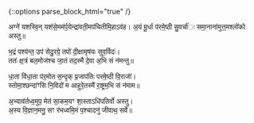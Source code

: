 {::options parse_block_html="true" /}
<div class="count-mantras">
अग्ने॑ यशस्वि॒न् यश॑से॒मम॑र्प॒येन्द्रा॑वती॒मप॑चितीमि॒हाऽव॑ह।  
अ॒यं मू॒र्धा प॑रमे॒ष्ठी सु॒वर्चा॑॑ः समा॒नाना॑मुत्त॒मश्लो॑को अस्तु॥

भ॒द्रं पश्य॑न्त॒ उप॑ सेदु॒रग्रे॒ तपो॑ दी॒क्षामृष॑यः सुव॒र्विदः॑।  
ततः॑ क्ष॒त्रं बल॒मोज॑श्च जा॒तं तद॒स्मै दे॒वा अ॒भि सं न॑मन्तु॥

धा॒ता वि॑धा॒ता प॑र॒मोत स॒न्दृक् प्र॒जाप॑तिः परमे॒ष्ठी वि॒राजा॑॑।  
स्तोमा॒श्छन्दा॑ꣳसि नि॒विदो॑ म आहुरे॒तस्मै॑ रा॒ष्ट्रम॒भि सं न॑माम॥

अ॒भ्याव॑र्तध्व॒मुप॒ मेत॑ सा॒कम॒यꣳ शा॒स्ताऽधि॑पतिर्वो अस्तु।  
अ॒स्य वि॒ज्ञान॒मनु॒ सꣳ र॑भध्वमि॒मं प॒श्चादनु॑ जीवाथ॒ सर्वे॑॑॥
</div>
